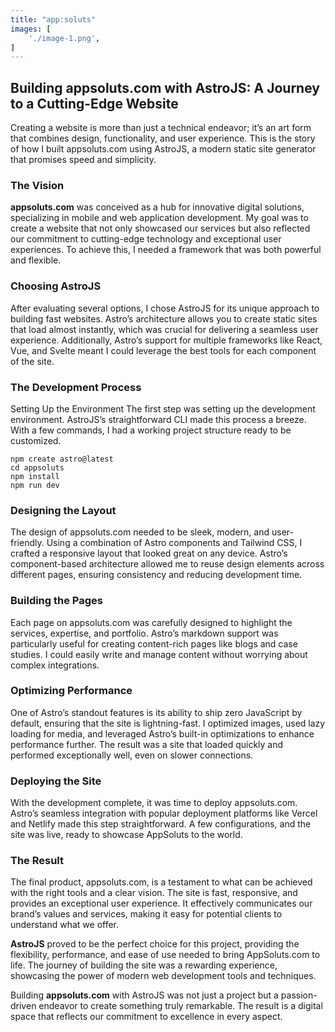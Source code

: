 ```yaml
---
title: "app:soluts"
images: [
    './image-1.png',
]
---
```


## Building appsoluts.com with AstroJS: A Journey to a Cutting-Edge Website
Creating a website is more than just a technical endeavor; it’s an art form that combines design, functionality, and user experience. This is the story of how I built appsoluts.com using AstroJS, a modern static site generator that promises speed and simplicity.

### The Vision
**appsoluts.com** was conceived as a hub for innovative digital solutions, specializing in mobile and web application development. My goal was to create a website that not only showcased our services but also reflected our commitment to cutting-edge technology and exceptional user experiences. To achieve this, I needed a framework that was both powerful and flexible.

### Choosing AstroJS
After evaluating several options, I chose AstroJS for its unique approach to building fast websites. Astro’s architecture allows you to create static sites that load almost instantly, which was crucial for delivering a seamless user experience. Additionally, Astro’s support for multiple frameworks like React, Vue, and Svelte meant I could leverage the best tools for each component of the site.

### The Development Process
Setting Up the Environment
The first step was setting up the development environment. AstroJS’s straightforward CLI made this process a breeze. With a few commands, I had a working project structure ready to be customized.

```
npm create astro@latest
cd appsoluts
npm install
npm run dev
```

### Designing the Layout
The design of appsoluts.com needed to be sleek, modern, and user-friendly. Using a combination of Astro components and Tailwind CSS, I crafted a responsive layout that looked great on any device. Astro’s component-based architecture allowed me to reuse design elements across different pages, ensuring consistency and reducing development time.

### Building the Pages
Each page on appsoluts.com was carefully designed to highlight the services, expertise, and portfolio. Astro’s markdown support was particularly useful for creating content-rich pages like blogs and case studies. I could easily write and manage content without worrying about complex integrations.

### Optimizing Performance
One of Astro’s standout features is its ability to ship zero JavaScript by default, ensuring that the site is lightning-fast. I optimized images, used lazy loading for media, and leveraged Astro’s built-in optimizations to enhance performance further. The result was a site that loaded quickly and performed exceptionally well, even on slower connections.

### Deploying the Site
With the development complete, it was time to deploy appsoluts.com. Astro’s seamless integration with popular deployment platforms like Vercel and Netlify made this step straightforward. A few configurations, and the site was live, ready to showcase AppSoluts to the world.

### The Result
The final product, appsoluts.com, is a testament to what can be achieved with the right tools and a clear vision. The site is fast, responsive, and provides an exceptional user experience. It effectively communicates our brand’s values and services, making it easy for potential clients to understand what we offer.

**AstroJS** proved to be the perfect choice for this project, providing the flexibility, performance, and ease of use needed to bring AppSoluts.com to life. The journey of building the site was a rewarding experience, showcasing the power of modern web development tools and techniques.

Building **appsoluts.com** with AstroJS was not just a project but a passion-driven endeavor to create something truly remarkable. The result is a digital space that reflects our commitment to excellence in every aspect.